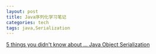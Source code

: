 ```yaml
---
layout: post
title: Java序列化学习笔记
categories: tech
tags: java,Serialization
---
```


[5 things you didn't know about ... Java Object Serialization](http://www.ibm.com/developerworks/library/j-5things1/)

